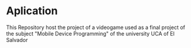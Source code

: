 # Aplication
This Repository host the project of a videogame used as a final project of the subject "Mobile Device Programming" of the university UCA of El Salvador
